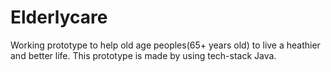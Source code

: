# Elderlycare
Working prototype to help old age peoples(65+ years old) to live a heathier and better life. This prototype is made by using tech-stack Java.

